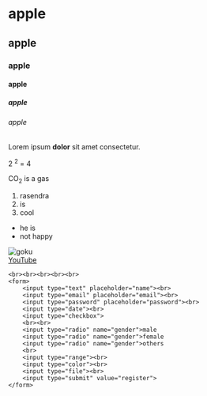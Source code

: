 <!DOCTYPE html>
<html lang="en">
<head>
    <meta charset="UTF-8">
    <meta name="viewport" content="width=device-width, initial-scale=1.0">
    <title>Document</title>
</head>
<body>
    <h1>apple</h1>
    <h2>apple</h2>
    <h3>apple</h3>
    <h4>apple</h4>
    <h5>apple</h5>
    <h6>apple</h6>
    <p>Lorem ipsum <b>dolor</b> sit amet consectetur.</p>
    <p>2 <sup>2</sup> = 4</p>
    <p>CO<sub>2</sub> is a gas</p>
    <ol>
        <li>rasendra</li>
        <li>is</li>
        <li>cool</li>
    </ol>
    <ul>
        <li>he is</li>
        <li>not happy</li>
    </ul>
    <img src="https://static1.srcdn.com/wordpress/wp-content/uploads/2022/04/Dragon-ball-z-why-doesnt-goku-get-older.jpg?q=50&fit=contain&w=1140&h=&dpr=1.5" alt="goku">
    <br><a href="https://www.youtube.com/">YouTube</a>

    <br><br><br><br><br>
    <form>
        <input type="text" placeholder="name"><br>
        <input type="email" placeholder="email"><br>
        <input type="password" placeholder="password"><br>
        <input type="date"><br>
        <input type="checkbox">
        <br><br>
        <input type="radio" name="gender">male
        <input type="radio" name="gender">female
        <input type="radio" name="gender">others
        <br>
        <input type="range"><br>
        <input type="color"><br>
        <input type="file"><br>
        <input type="submit" value="register">
    </form>
</body>
</html>